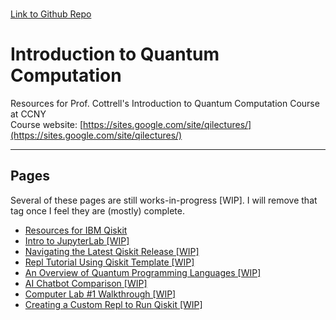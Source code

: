 \
[Link to Github Repo](https://github.com/simonsavitt/CCNYIntroQC/)
# Introduction to Quantum Computation
Resources for Prof. Cottrell's Introduction to Quantum Computation Course at CCNY\
Course website: [https://sites.google.com/site/qilectures/](https://sites.google.com/site/qilectures/)


***

## Pages
Several of these pages are still works-in-progress [WIP]. I will remove that tag once I feel they are (mostly) complete.
- [Resources for IBM Qiskit](QiskitResources.md)
- [Intro to JupyterLab [WIP]](JupyterLab.md)
- [Navigating the Latest Qiskit Release [WIP]](QiskitRelease.md)
- [Repl Tutorial Using Qiskit Template [WIP]](ReplTutorial.md)
- [An Overview of Quantum Programming Languages [WIP]](QCproglang.md)
- [AI Chatbot Comparison [WIP]](AIchatbots.md)
- [Computer Lab #1 Walkthrough [WIP]](Lab1.md)
- [Creating a Custom Repl to Run Qiskit [WIP]](ReplCustom.md)

